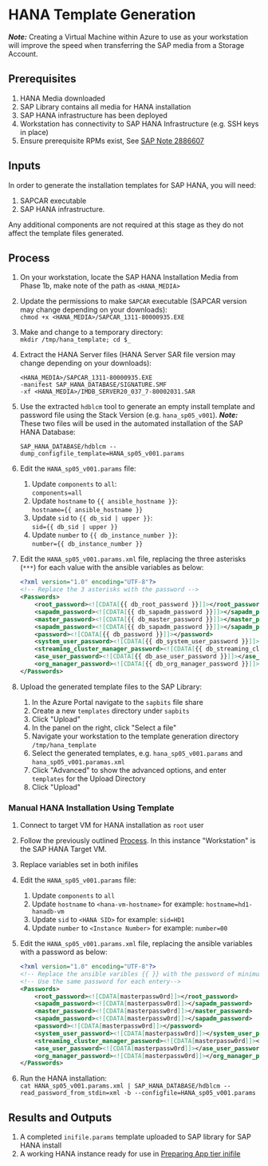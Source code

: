 # HANA Template Generation

**_Note:_** Creating a Virtual Machine within Azure to use as your workstation will improve the speed when transferring the SAP media from a Storage Account.

## Prerequisites

1. HANA Media downloaded
1. SAP Library contains all media for HANA installation
1. SAP HANA infrastructure has been deployed
1. Workstation has connectivity to SAP HANA Infrastructure (e.g. SSH keys in place)
1. Ensure prerequisite RPMs exist, See [SAP Note 2886607](https://launchpad.support.sap.com/#/notes/2886607)

## Inputs

In order to generate the installation templates for SAP HANA, you will need:

1. SAPCAR executable
1. SAP HANA infrastructure.

Any additional components are not required at this stage as they do not affect the template files generated.

## Process

1. On your workstation, locate the SAP HANA Installation Media from Phase 1b, make note of the path as `<HANA_MEDIA>`
1. Update the permissions to make `SAPCAR` executable (SAPCAR version may change depending on your downloads):\
   `chmod +x <HANA_MEDIA>/SAPCAR_1311-80000935.EXE`
1. Make and change to a temporary directory:\
   `mkdir /tmp/hana_template; cd $_`
1. Extract the HANA Server files (HANA Server SAR file version may change depending on your downloads):

   ```shell
   <HANA_MEDIA>/SAPCAR_1311-80000935.EXE
   -manifest SAP_HANA_DATABASE/SIGNATURE.SMF
   -xf <HANA_MEDIA>/IMDB_SERVER20_037_7-80002031.SAR
   ```

1. Use the extracted `hdblcm` tool to generate an empty install template and password file using the Stack Version (e.g. `hana_sp05_v001`). **_Note:_** These two files will be used in the automated installation of the SAP HANA Database:

   `SAP_HANA_DATABASE/hdblcm --dump_configfile_template=HANA_sp05_v001.params`

1. Edit the `HANA_sp05_v001.params` file:
   1. Update `components` to `all`:\
      `components=all`
   1. Update `hostname` to `{{ ansible_hostname }}`:\
      `hostname={{ ansible_hostname }}`
   1. Update `sid` to `{{ db_sid | upper }}`:\
      `sid={{ db_sid | upper }}`
   1. Update `number` to `{{ db_instance_number }}`:\
      `number={{ db_instance_number }}`
1. Edit the `HANA_sp05_v001.params.xml` file, replacing the three asterisks (`***`) for each value with the ansible variables as below:

   ```xml
   <?xml version="1.0" encoding="UTF-8"?>
   <!-- Replace the 3 asterisks with the password -->
   <Passwords>
       <root_password><![CDATA[{{ db_root_password }}]]></root_password>
       <sapadm_password><![CDATA[{{ db_sapadm_password }}]]></sapadm_password>
       <master_password><![CDATA[{{ db_master_password }}]]></master_password>
       <sapadm_password><![CDATA[{{ db_sapadm_password }}]]></sapadm_password>
       <password><![CDATA[{{ db_password }}]]></password>
       <system_user_password><![CDATA[{{ db_system_user_password }}]]></system_user_password>
       <streaming_cluster_manager_password><![CDATA[{{ db_streaming_cluster_manager_password }}]]></streaming_cluster_manager_password>
       <ase_user_password><![CDATA[{{ db_ase_user_password }}]]></ase_user_password>
       <org_manager_password><![CDATA[{{ db_org_manager_password }}]]></org_manager_password>
   </Passwords>
   ```

1. Upload the generated template files to the SAP Library:
   1. In the Azure Portal navigate to the `sapbits` file share
   1. Create a new `templates` directory under `sapbits`
   1. Click "Upload"
   1. In the panel on the right, click "Select a file"
   1. Navigate your workstation to the template generation directory `/tmp/hana_template`
   1. Select the generated templates, e.g. `hana_sp05_v001.params` and `hana_sp05_v001.paramas.xml`
   1. Click "Advanced" to show the advanced options, and enter `templates` for the Upload Directory
   1. Click "Upload"

### Manual HANA Installation Using Template

1. Connect to target VM for HANA installation as `root` user
1. Follow the previously outlined [Process](#Process). In this instance "Workstation" is the SAP HANA Target VM.
1. Replace variables set in both inifiles
1. Edit the `HANA_sp05_v001.params` file:
   1. Update `components` to `all`
   1. Update `hostname` to `<hana-vm-hostname>` for example: `hostname=hd1-hanadb-vm`
   1. Update `sid` to `<HANA SID>` for example: `sid=HD1`
   1. Update `number` to `<Instance Number>` for example: `number=00`
1. Edit the `HANA_sp05_v001.params.xml` file, replacing the ansible variables with a password as below:

   ```xml
   <?xml version="1.0" encoding="UTF-8"?>
   <!-- Replace the ansible varibles {{ }} with the password of minimum 8 charchters -->
   <!-- Use the same password for each entery-->
   <Passwords>
       <root_password><![CDATA[masterpassw0rd]]></root_password>
       <sapadm_password><![CDATA[masterpassw0rd]]></sapadm_password>
       <master_password><![CDATA[masterpassw0rd]]></master_password>
       <sapadm_password><![CDATA[masterpassw0rd]]></sapadm_password>
       <password><![CDATA[masterpassw0rd]]></password>
       <system_user_password><![CDATA[masterpassw0rd]]></system_user_password>
       <streaming_cluster_manager_password><![CDATA[masterpassw0rd]]></streaming_cluster_manager_password>
       <ase_user_password><![CDATA[masterpassw0rd]]></ase_user_password>
       <org_manager_password><![CDATA[masterpassw0rd]]></org_manager_password>
   </Passwords>

1. Run the HANA installation:\
   `cat HANA_sp05_v001.params.xml | SAP_HANA_DATABASE/hdblcm --read_password_from_stdin=xml -b --configfile=HANA_sp05_v001.params`

## Results and Outputs

1. A completed `inifile.params` template uploaded to SAP library for SAP HANA install
1. A working HANA instance ready for use in [Preparing App tier inifile](../app/prepare-ini.md)
